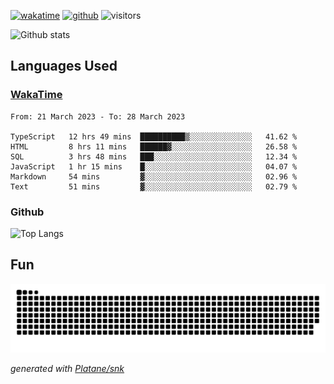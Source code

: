 [![wakatime](https://wakatime.com/badge/user/82c377cd-a54c-404c-b7df-177b313ca539.svg)](https://wakatime.com/@82c377cd-a54c-404c-b7df-177b313ca539)
[![github](https://img.shields.io/github/followers/xinthose?logo=github&style=plastic)](https://github.com/alanhamlett?tab=followers)
![visitors](https://visitor-badge.glitch.me/badge?page_id=xinthose&left_color=green&right_color=red)

![Github stats](https://github-readme-stats.vercel.app/api?username=xinthose&show_icons=true&theme=radical&count_private=true)

## Languages Used

### [WakaTime](https://wakatime.com/)
<!--START_SECTION:waka-->

```text
From: 21 March 2023 - To: 28 March 2023

TypeScript   12 hrs 49 mins  ██████████▒░░░░░░░░░░░░░░   41.62 %
HTML         8 hrs 11 mins   ██████▓░░░░░░░░░░░░░░░░░░   26.58 %
SQL          3 hrs 48 mins   ███░░░░░░░░░░░░░░░░░░░░░░   12.34 %
JavaScript   1 hr 15 mins    █░░░░░░░░░░░░░░░░░░░░░░░░   04.07 %
Markdown     54 mins         ▓░░░░░░░░░░░░░░░░░░░░░░░░   02.96 %
Text         51 mins         ▓░░░░░░░░░░░░░░░░░░░░░░░░   02.79 %
```

<!--END_SECTION:waka-->

### Github

![Top Langs](https://github-readme-stats.vercel.app/api/top-langs/?username=xinthose)

## Fun
![github contribution grid snake animation](https://raw.githubusercontent.com/xinthose/xinthose/output/github-contribution-grid-snake.svg)

_generated with [Platane/snk](https://github.com/Platane/snk)_
